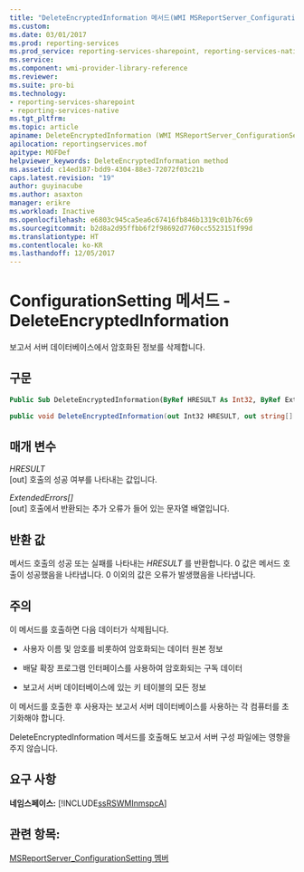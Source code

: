 ```yaml
---
title: "DeleteEncryptedInformation 메서드(WMI MSReportServer_ConfigurationSetting) | Microsoft Docs"
ms.custom: 
ms.date: 03/01/2017
ms.prod: reporting-services
ms.prod_service: reporting-services-sharepoint, reporting-services-native
ms.service: 
ms.component: wmi-provider-library-reference
ms.reviewer: 
ms.suite: pro-bi
ms.technology:
- reporting-services-sharepoint
- reporting-services-native
ms.tgt_pltfrm: 
ms.topic: article
apiname: DeleteEncryptedInformation (WMI MSReportServer_ConfigurationSetting Class)
apilocation: reportingservices.mof
apitype: MOFDef
helpviewer_keywords: DeleteEncryptedInformation method
ms.assetid: c14ed187-bdd9-4304-88e3-72072f03c21b
caps.latest.revision: "19"
author: guyinacube
ms.author: asaxton
manager: erikre
ms.workload: Inactive
ms.openlocfilehash: e6803c945ca5ea6c67416fb846b1319c01b76c69
ms.sourcegitcommit: b2d8a2d95ffbb6f2f98692d7760cc5523151f99d
ms.translationtype: HT
ms.contentlocale: ko-KR
ms.lasthandoff: 12/05/2017
---
```

# <a name="configurationsetting-method---deleteencryptedinformation"></a>ConfigurationSetting 메서드 - DeleteEncryptedInformation
  보고서 서버 데이터베이스에서 암호화된 정보를 삭제합니다.  
  
## <a name="syntax"></a>구문  
  
```vb  
Public Sub DeleteEncryptedInformation(ByRef HRESULT As Int32, ByRef ExtendedErrors() As String)  
```  
  
```csharp  
public void DeleteEncryptedInformation(out Int32 HRESULT, out string[] ExtendedErrors);  
```  
  
## <a name="parameters"></a>매개 변수  
 *HRESULT*  
 [out] 호출의 성공 여부를 나타내는 값입니다.  
  
 *ExtendedErrors[]*  
 [out] 호출에서 반환되는 추가 오류가 들어 있는 문자열 배열입니다.  
  
## <a name="return-value"></a>반환 값  
 메서드 호출의 성공 또는 실패를 나타내는 *HRESULT* 를 반환합니다. 0 값은 메서드 호출이 성공했음을 나타냅니다. 0 이외의 값은 오류가 발생했음을 나타냅니다.  
  
## <a name="remarks"></a>주의  
 이 메서드를 호출하면 다음 데이터가 삭제됩니다.  
  
-   사용자 이름 및 암호를 비롯하여 암호화되는 데이터 원본 정보  
  
-   배달 확장 프로그램 인터페이스를 사용하여 암호화되는 구독 데이터  
  
-   보고서 서버 데이터베이스에 있는 키 테이블의 모든 정보  
  
 이 메서드를 호출한 후 사용자는 보고서 서버 데이터베이스를 사용하는 각 컴퓨터를 초기화해야 합니다.  
  
 DeleteEncryptedInformation 메서드를 호출해도 보고서 서버 구성 파일에는 영향을 주지 않습니다.  
  
## <a name="requirements"></a>요구 사항  
 **네임스페이스:** [!INCLUDE[ssRSWMInmspcA](../../includes/ssrswminmspca-md.md)]  
  
## <a name="see-also"></a>관련 항목:  
 [MSReportServer_ConfigurationSetting 멤버](../../reporting-services/wmi-provider-library-reference/msreportserver-configurationsetting-members.md)  
  
  
